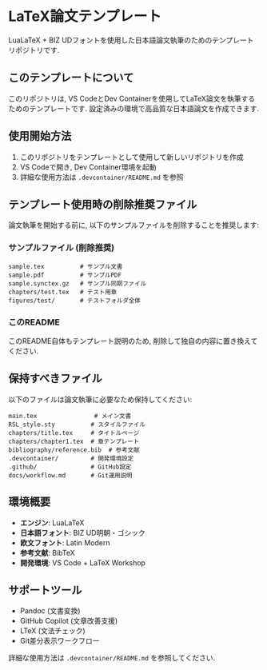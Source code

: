 # LaTeX論文テンプレート

LuaLaTeX + BIZ UDフォントを使用した日本語論文執筆のためのテンプレートリポジトリです.

## このテンプレートについて

このリポジトリは, VS CodeとDev Containerを使用してLaTeX論文を執筆するためのテンプレートです. 設定済みの環境で高品質な日本語論文を作成できます.

## 使用開始方法

1. このリポジトリをテンプレートとして使用して新しいリポジトリを作成
2. VS Codeで開き, Dev Container環境を起動
3. 詳細な使用方法は `.devcontainer/README.md` を参照

## テンプレート使用時の削除推奨ファイル

論文執筆を開始する前に, 以下のサンプルファイルを削除することを推奨します:

### サンプルファイル (削除推奨)

```text
sample.tex          # サンプル文書
sample.pdf          # サンプルPDF
sample.synctex.gz   # サンプル同期ファイル
chapters/test.tex   # テスト用章
figures/test/       # テストフォルダ全体
```

### このREADME

このREADME自体もテンプレート説明のため, 削除して独自の内容に置き換えてください.

## 保持すべきファイル

以下のファイルは論文執筆に必要なため保持してください:

```text
main.tex                # メイン文書
RSL_style.sty          # スタイルファイル
chapters/title.tex     # タイトルページ
chapters/chapter1.tex  # 章テンプレート
bibliography/reference.bib  # 参考文献
.devcontainer/         # 開発環境設定
.github/               # GitHub設定
docs/workflow.md       # Git運用説明
```

## 環境概要

* **エンジン**: LuaLaTeX
* **日本語フォント**: BIZ UD明朝・ゴシック
* **欧文フォント**: Latin Modern
* **参考文献**: BibTeX
* **開発環境**: VS Code + LaTeX Workshop

## サポートツール

* Pandoc (文書変換)
* GitHub Copilot (文章改善支援)
* LTeX (文法チェック)
* Git差分表示ワークフロー

詳細な使用方法は `.devcontainer/README.md` を参照してください.
